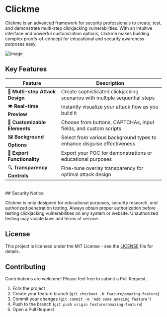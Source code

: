 # Clickme

Clickme is an advanced framework for security professionals to create, test, and demonstrate multi-step clickjacking vulnerabilities. With an intuitive interface and powerful customization options, Clickme makes building complex proofs-of-concept for educational and security awareness purposes easy.

![image](https://github.com/user-attachments/assets/d1bcda1d-9844-409c-8371-cd07a1767b7a)
<br>
## Key Features

| Feature | Description |
|---------|-------------|
| 🔄 **Multi-step Attack Design** | Create sophisticated clickjacking scenarios with multiple sequential steps |
| 👁️ **Real-time Preview** | Instantly visualize your attack flow as you build it |
| 🧩 **Customizable Elements** | Choose from buttons, CAPTCHAs, input fields, and custom scripts |
| 🖼️ **Background Options** | Select from various background types to enhance disguise effectiveness |
| 💾 **Export Functionality** | Export your POC for demonstrations or educational purposes |
| 🔍 **Transparency Controls** | Fine-tune overlay transparency for optimal attack design |

<br>
## Security Notice

Clickme is only designed for educational purposes, security research, and authorized penetration testing. Always obtain proper authorization before testing clickjacking vulnerabilities on any system or website. Unauthorized testing may violate laws and terms of service.
<br>
## License

This project is licensed under the MIT License - see the [LICENSE](LICENSE) file for details.
<br>
## Contributing

Contributions are welcome! Please feel free to submit a Pull Request.

1. Fork the project
2. Create your feature branch (`git checkout -b feature/amazing-feature`)
3. Commit your changes (`git commit -m 'Add some amazing feature'`)
4. Push to the branch (`git push origin feature/amazing-feature`)
5. Open a Pull Request

